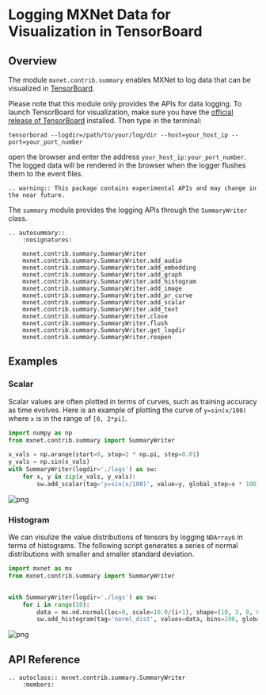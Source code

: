 # Logging MXNet Data for Visualization in TensorBoard

## Overview

The module `mxnet.contrib.summary` enables MXNet to log data that can be visualized in
[TensorBoard](https://www.tensorflow.org/programmers_guide/summaries_and_tensorboard). 

Please note that this module only provides the APIs for data logging. To launch TensorBoard
for visualization, make sure you have the
[official release of TensorBoard](https://pypi.python.org/pypi/tensorboard) installed.
Then type in the terminal:
```
tensorborad --logdir=/path/to/your/log/dir --host=your_host_ip --port=your_port_number
```
open the browser and enter the address `your_host_ip:your_port_number`. The logged data
will be rendered in the browser when the logger flushes them to the event files.

```eval_rst
.. warning:: This package contains experimental APIs and may change in the near future.
```

The `summary` module provides the logging APIs through the `SummaryWriter` class.

```eval_rst
.. autosummary::
    :nosignatures:

    mxnet.contrib.summary.SummaryWriter
    mxnet.contrib.summary.SummaryWriter.add_audio
    mxnet.contrib.summary.SummaryWriter.add_embedding
    mxnet.contrib.summary.SummaryWriter.add_graph
    mxnet.contrib.summary.SummaryWriter.add_histogram
    mxnet.contrib.summary.SummaryWriter.add_image
    mxnet.contrib.summary.SummaryWriter.add_pr_curve
    mxnet.contrib.summary.SummaryWriter.add_scalar
    mxnet.contrib.summary.SummaryWriter.add_text
    mxnet.contrib.summary.SummaryWriter.close
    mxnet.contrib.summary.SummaryWriter.flush
    mxnet.contrib.summary.SummaryWriter.get_logdir
    mxnet.contrib.summary.SummaryWriter.reopen
```

## Examples
### Scalar
Scalar values are often plotted in terms of curves, such as training accuracy as time evolves. Here
is an example of plotting the curve of `y=sin(x/100)` where `x` is in the range of `[0, 2*pi]`.
```python
import numpy as np
from mxnet.contrib.summary import SummaryWriter

x_vals = np.arange(start=0, stop=2 * np.pi, step=0.01)
y_vals = np.sin(x_vals)
with SummaryWriter(logdir='./logs') as sw:
    for x, y in zip(x_vals, y_vals):
        sw.add_scalar(tag='y=sin(x/100)', value=y, global_step=x * 100)
```
![png](https://github.com/reminisce/web-data/blob/tensorboard_doc/mxnet/tensorboard/doc/summary_scalar_sin.png)


### Histogram
We can visulize the value distributions of tensors by logging `NDArray`s in terms of histograms.
The following script generates a series of normal distributions with smaller and smaller standard deviation.
```python
import mxnet as mx
from mxnet.contrib.summary import SummaryWriter


with SummaryWriter(logdir='./logs') as sw:
    for i in range(10):
        data = mx.nd.normal(loc=0, scale=10.0/(i+1), shape=(10, 3, 8, 8))
        sw.add_histogram(tag='norml_dist', values=data, bins=200, global_step=i)
```
![png](https://github.com/reminisce/web-data/blob/tensorboard_doc/mxnet/tensorboard/doc/summary_histogram_norm.png)

## API Reference

<script type="text/javascript" src='../../_static/js/auto_module_index.js'></script>

```eval_rst
.. autoclass:: mxnet.contrib.summary.SummaryWriter
    :members:
```
<script>auto_index("api-reference");</script>